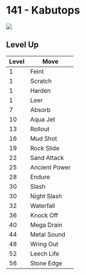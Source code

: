 # 141 - Kabutops
![][141]

## Level Up

Level | Move
---   | ---
  1   | Feint
  1   | Scratch
  1   | Harden
  1   | Leer
  7   | Absorb
 10   | Aqua Jet
 13   | Rollout
 16   | Mud Shot
 19   | Rock Slide
 22   | Sand Attack
 25   | Ancient Power
 28   | Endure
 30   | Slash
 30   | Night Slash
 32   | Waterfall
 36   | Knock Off
 40   | Mega Drain
 44   | Metal Sound
 48   | Wring Out
 52   | Leech Life
 56   | Stone Edge



[141]: ../img/pokemon/141.png
